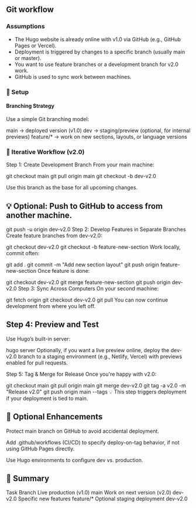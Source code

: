 


## Git workflow

### Assumptions

- The Hugo website is already online with v1.0 via GitHub (e.g., GitHub Pages or Vercel).
- Deployment is triggered by changes to a specific branch (usually main or master).
- You want to use feature branches or a development branch for v2.0 work.
- GitHub is used to sync work between machines.

### 🔧 Setup

#### Branching Strategy

Use a simple Git branching model:


main        → deployed version (v1.0)
dev         → staging/preview (optional, for internal previews)
feature/*   → work on new sections, layouts, or language versions



### 🔁 Iterative Workflow (v2.0)
Step 1: Create Development Branch
From your main machine:


git checkout main
git pull origin main
git checkout -b dev-v2.0

Use this branch as the base for all upcoming changes.

## 💡 Optional: Push to GitHub to access from another machine.


git push -u origin dev-v2.0
Step 2: Develop Features in Separate Branches
Create feature branches from dev-v2.0:


git checkout dev-v2.0
git checkout -b feature-new-section
Work locally, commit often:


git add .
git commit -m "Add new section layout"
git push origin feature-new-section
Once feature is done:


git checkout dev-v2.0
git merge feature-new-section
git push origin dev-v2.0
Step 3: Sync Across Computers
On your second machine:


git fetch origin
git checkout dev-v2.0
git pull
You can now continue development from where you left off.

## Step 4: Preview and Test
Use Hugo’s built-in server:


hugo server
Optionally, if you want a live preview online, deploy the dev-v2.0 branch to a staging environment (e.g., Netlify, Vercel) with previews enabled for pull requests.

Step 5: Tag & Merge for Release
Once you're happy with v2.0:


git checkout main
git pull origin main
git merge dev-v2.0
git tag -a v2.0 -m "Release v2.0"
git push origin main --tags
💡 This step triggers deployment if your deployment is tied to main.

## 📂 Optional Enhancements
Protect main branch on GitHub to avoid accidental deployment.

Add .github/workflows (CI/CD) to specify deploy-on-tag behavior, if not using GitHub Pages directly.

Use Hugo environments to configure dev vs. production.

## 🧠 Summary

Task	Branch
Live production (v1.0)	main
Work on next version (v2.0)	dev-v2.0
Specific new features	feature/*
Optional staging deployment	dev-v2.0
